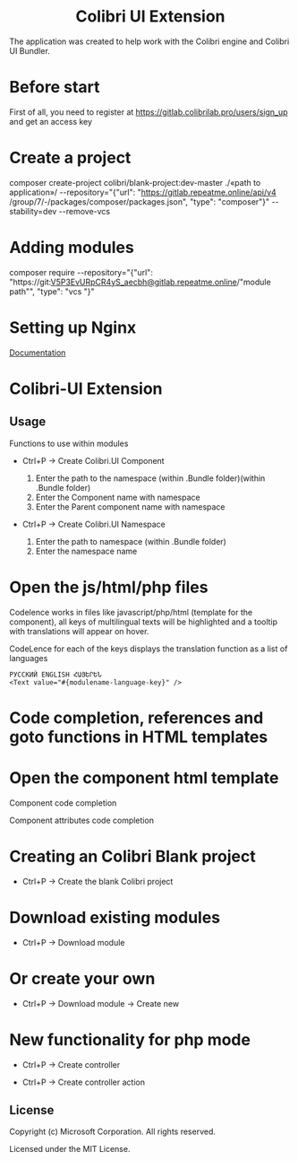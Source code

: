 <h1 align="center">
Colibri UI Extension
</h1>

The application was created to help work with the Colibri engine and Colibri UI Bundler.

# Before start

First of all, you need to register at https://gitlab.colibrilab.pro/users/sign_up and get an access key

# Create a project

composer create-project colibri/blank-project:dev-master ./«path to application»/ --repository="{\"url\": \"https://gitlab.repeatme.online/api/v4 /group/7/-/packages/composer/packages.json\", \"type\": \"composer\"}" --stability=dev --remove-vcs

# Adding modules

composer require <module name> --repository="{\"url\": \"https://git:V5P3EvURpCR4yS_aecbh@gitlab.repeatme.online/"module path"\", \"type\": \"vcs \"}"

# Setting up Nginx

[Documentation](https://gitlab.repeatme.online/colibrilab/blank)

# Colibri-UI Extension

## Usage

Functions to use within modules

- Ctrl+P -> Create Colibri.UI Component

  1. Enter the path to the namespace (within .Bundle folder)(within .Bundle folder)
  2. Enter the Component name with namespace
  3. Enter the Parent component name with namespace

- Ctrl+P -> Create Colibri.UI Namespace

  1. Enter the path to namespace (within .Bundle folder)
  2. Enter the namespace name


# Open the js/html/php files 

Codelence works in files like javascript/php/html (template for the component), all keys of multilingual texts will be highlighted and a tooltip with translations will appear on hover.

CodeLence for each of the keys displays the translation function as a list of languages

```
РУССКИЙ ENGLISH ՀԱՅԵՐԵՆ
<Text value="#{modulename-language-key}" />
```

# Code completion, references and goto functions in HTML templates

# Open the component html template

Component code completion

Component attributes code completion

# Creating an Colibri Blank project

- Ctrl+P -> Create the blank Colibri project

# Download existing modules

- Ctrl+P -> Download module

# Or create your own

- Ctrl+P -> Download module -> Create new

# New functionality for php mode

- Ctrl+P -> Create controller

- Ctrl+P -> Create controller action

## License

Copyright (c) Microsoft Corporation. All rights reserved.

Licensed under the MIT License.